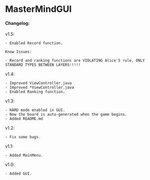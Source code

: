 # MasterMindGUI

<h4>Changelog:</h4>

v1.5:

    - Enabled Record function.
    
    Know Issues:
    
    - Record and ranking functions are VIOLATING Alice'S rule, ONLY STANDARD TYPES BETWEEN LAYERS!!!!!

v1.4:

    - Improved ViewController.java
    - Improved *ViewController.java
    - Enabled Ranking function.

v1.3:

    - HARD mode enabled in GUI.
    - Now the board is auto-generated when the game begins.
    - Added README.md

v1.2:

    - Fix some bugs.

v1.1:

    - Added MainMenu.

v1.0:

    - Added GUI.

